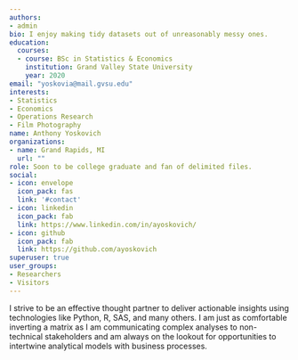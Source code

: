 ```yaml
---
authors:
- admin
bio: I enjoy making tidy datasets out of unreasonably messy ones.
education:
  courses:
  - course: BSc in Statistics & Economics
    institution: Grand Valley State University
    year: 2020
email: "yoskovia@mail.gvsu.edu"
interests:
- Statistics
- Economics
- Operations Research
- Film Photography
name: Anthony Yoskovich
organizations:
- name: Grand Rapids, MI
  url: ""
role: Soon to be college graduate and fan of delimited files.
social:
- icon: envelope
  icon_pack: fas
  link: '#contact'
- icon: linkedin
  icon_pack: fab
  link: https://www.linkedin.com/in/ayoskovich/
- icon: github
  icon_pack: fab
  link: https://github.com/ayoskovich
superuser: true
user_groups:
- Researchers
- Visitors
---
```


I strive to be an effective thought partner to deliver actionable insights using technologies like Python, R, SAS, and many others. I am just as comfortable inverting a matrix as I am communicating complex analyses to non-technical stakeholders and am always on the lookout for opportunities to intertwine analytical models with business processes.